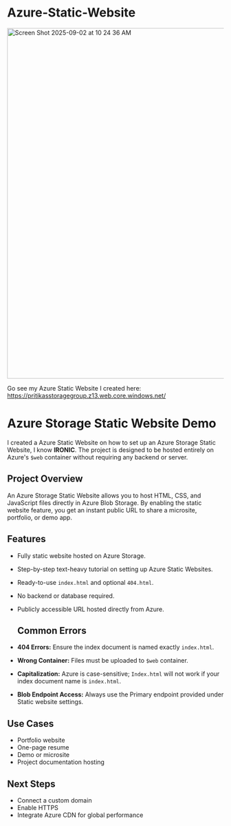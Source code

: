 # Azure-Static-Website
<img width="1416" height="814" alt="Screen Shot 2025-09-02 at 10 24 36 AM" src="https://github.com/user-attachments/assets/6f5a1242-33f3-4014-a138-825e09428b3e" />


Go see my Azure Static Website I created here: https://pritikasstoragegroup.z13.web.core.windows.net/

# Azure Storage Static Website Demo

I created a Azure Static Website on how to set up an Azure Storage Static Website, I know **IRONIC**. The project is designed to be hosted entirely on Azure's `$web` container without requiring any backend or server.

## **Project Overview**

An Azure Storage Static Website allows you to host HTML, CSS, and JavaScript files directly in Azure Blob Storage. By enabling the static website feature, you get an instant public URL to share a microsite, portfolio, or demo app.

## **Features**

- Fully static website hosted on Azure Storage.
- Step-by-step text-heavy tutorial on setting up Azure Static Websites.
- Ready-to-use `index.html` and optional `404.html`.
- No backend or database required.
- Publicly accessible URL hosted directly from Azure.

  ## **Common Errors**

- **404 Errors:** Ensure the index document is named exactly `index.html`.
- **Wrong Container:** Files must be uploaded to `$web` container.
- **Capitalization:** Azure is case-sensitive; `Index.html` will not work if your index document name is `index.html`.
- **Blob Endpoint Access:** Always use the Primary endpoint provided under Static website settings.

## **Use Cases**

- Portfolio website
- One-page resume
- Demo or microsite
- Project documentation hosting

## **Next Steps**

- Connect a custom domain
- Enable HTTPS
- Integrate Azure CDN for global performance
